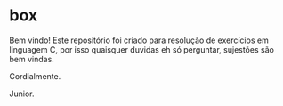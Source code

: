 # box
Bem vindo!
  Este repositório foi criado para resolução de exercícios em linguagem C, 
  por isso quaisquer duvidas eh só perguntar, sujestões são bem vindas.
  
  Cordialmente.
  
  Junior.
